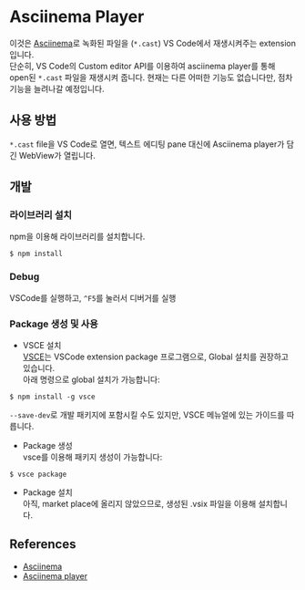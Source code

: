 # Asciinema Player

이것은 [Asciinema]()로 녹화된 파일을 (`*.cast`) VS Code에서 재생시켜주는 extension입니다.  
단순히, VS Code의 Custom editor API를 이용하여 asciinema player를 통해 open된 `*.cast` 파일을 재생시켜 줍니다.
현재는 다른 어떠한 기능도 없습니다만, 점차 기능을 늘려나갈 예정입니다.

## 사용 방법
`*.cast` file을 VS Code로 열면, 텍스트 에디팅 pane 대신에 Asciinema player가 담긴 WebView가 열립니다.

## 개발
### 라이브러리 설치
npm을 이용해 라이브러리를 설치합니다.
```
$ npm install
```
### Debug
VSCode를 실행하고, `^F5`를 눌러서 디버거를 실행
### Package 생성 및 사용
* VSCE 설치  
[VSCE](https://code.visualstudio.com/api/working-with-extensions/publishing-extension)는 VSCode extension package 프로그램으로, Global 설치를 권장하고 있습니다.  
아래 명령으로 global 설치가 가능합니다:
```
$ npm install -g vsce
``` 
`--save-dev`로 개발 패키지에 포함시킬 수도 있지만, VSCE 메뉴얼에 있는 가이드를 따릅니다.
* Package 생성  
vsce를 이용해 패키지 생성이 가능합니다:
```
$ vsce package
```
* Package 설치  
아직, market place에 올리지 않았으므로, 생성된 .vsix 파일을 이용해 설치합니다.



## References
* [Asciinema](https://asciinema.org)
* [Asciinema player](https://github.com/asciinema/asciinema-player)